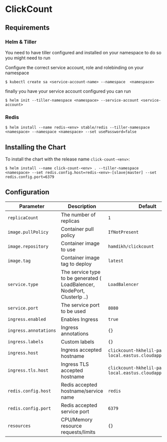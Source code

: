 # ClickCount

## Requirements 

### Helm & Tiller

You need to have tiller configured and installed on your namespace
to do so you might need to run 

Configure the correct service account, role and rolebinding on your namespace

```console
$ kubectl create sa <service-account-name> --namespace  <namespace>
```

finally you have your service account configured you can run

```console
$ helm init --tiller-namespace <namespace> --service-account <service-account>
```

### Redis

```console
$ helm install --name redis-<env> stable/redis --tiller-namespace <namespace> --namespace <namespace> --set usePassword=false
```

## Installing the Chart

To install the chart with the release name `click-count-<env>`:

```console
$ helm install --name click-count-<env> . --tiller-namespace <namespace> --set redis.config.host=redis-<env>-[slave|master] --set redis.config.port=6379
```

## Configuration


|             Parameter             |              Description                 |               Default               |
|-----------------------------------|------------------------------------------|-------------------------------------|
| `replicaCount`                    | The number of replicas                   | `1`                                 |
| `image.pullPolicy`                | Container pull policy                    | `IfNotPresent`                      |
| `image.repository`                | Container image to use                   | `hamdikh/clickcount`                |
| `image.tag`                       | Container image tag to deploy            | `latest`                            |
| `service.type`                    | The service type to be generated ( LoadBalencer, NodePort, ClusterIp ..) | `LoadBalencer`       |
| `service.port`                    | The service port to be used              | `8080`                              |
| `ingress.enabled`                 | Enables Ingress                          | `true`                              |
| `ingress.annotations`             | Ingress annotations                      | `{}`                                |
| `ingress.labels`                  | Custom labels                            | `{}`                                |
| `ingress.host`                    | Ingress accepted hostname | `clickcount-hkhelil-paas-local.eastus.cloudapp.azure.com` |                                             
| `ingress.tls.host`          | Ingress TLS accepted hostname   | `clickcount-hkhelil-paas-local.eastus.cloudapp.azure.com` |
| `redis.config.host`               | Redis accepted hostname/service name     | `redis`                             |
| `redis.config.port`               | Redis accepted service port              | `6379`                              |
| `resources`                       | CPU/Memory resource requests/limits      | `{}`                                |
